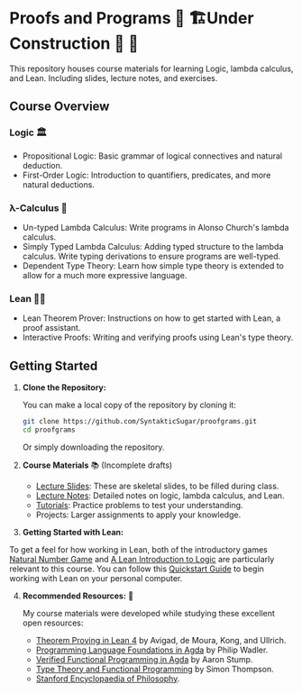 # Proofs and Programs 🚧 🏗️Under Construction 👷 🚧

This repository houses course materials for learning Logic, lambda calculus, and Lean. Including slides, lecture notes, and exercises. 

## Course Overview

### Logic 🏛️
- Propositional Logic: Basic grammar of logical connectives and natural deduction.
- First-Order Logic: Introduction to quantifiers, predicates, and more natural deductions.

### λ-Calculus 🧮 
- Un-typed Lambda Calculus: Write programs in Alonso Church's lambda calculus. 
- Simply Typed Lambda Calculus: Adding typed structure to the lambda calculus. Write typing derivations to ensure programs are well-typed.
- Dependent Type Theory: Learn how simple type theory is extended to allow for a much more expressive language. 

### Lean 👨‍💻
- Lean Theorem Prover: Instructions on how to get started with Lean, a proof assistant.
- Interactive Proofs: Writing and verifying proofs using Lean's type theory.

## Getting Started

1. **Clone the Repository:**
    
    You can make a local copy of the repository by cloning it:

   ```bash
   git clone https://github.com/SyntakticSugar/proofgrams.git
   cd proofgrams
   ```
    Or simply downloading the repository. 

2. **Course Materials** 📚 (Incomplete drafts)

    - [Lecture Slides](https://github.com/SyntakticSugar/proofgrams/tree/main/slides): These are skeletal slides, to be filled during class. 
    - [Lecture Notes](https://github.com/SyntakticSugar/proofgrams/tree/main/notes): Detailed notes on logic, lambda calculus, and Lean.
    - [Tutorials](https://github.com/SyntakticSugar/proofgrams/tree/main/tutorials): Practice problems to test your understanding.
    - Projects: Larger assignments to apply your knowledge.

3. **Getting Started with Lean:**

To get a feel for how working in Lean, both of the introductory games [Natural Number Game](https://adam.math.hhu.de/) and [A Lean Introduction to Logic](https://adam.math.hhu.de/#/g/trequetrum/lean4game-logic) are particularly relevant to this course. You can follow this [Quickstart Guide](https://lean-lang.org/lean4/doc/quickstart.html) to begin working with Lean on your personal computer. 

4. **Recommended Resources:** 🔗

    My course materials were developed while studying these excellent open resources:

    - [Theorem Proving in Lean 4](https://leanprover.github.io/theorem_proving_in_lean4/) by Avigad, de Moura, Kong, and Ullrich.
    - [Programming Language Foundations in Agda](https://plfa.github.io/) by Philip Wadler.
    - [Verified Functional Programming in Agda](https://dl.acm.org/doi/abs/10.1145/2841316) by Aaron Stump.
    - [Type Theory and Functional Programming](https://www.cs.kent.ac.uk/people/staff/sjt/TTFP/ttfp.pdf) by Simon Thompson.
    - [Stanford Encyclopaedia of Philosophy](https://plato.stanford.edu/).
